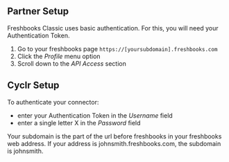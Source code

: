 
<section class="setup partner" markdown="1">

## Partner Setup

<div class="section-content" markdown="1">


Freshbooks Classic uses basic authentication.  For this, you will need your Authentication Token.

1. Go to your freshbooks page `https://[yoursubdomain].freshbooks.com`
2. Click the *Profile* menu option
3. Scroll down to the *API Access* section

</div>

</section>

<section class="setup partner" markdown="1">

## Cyclr Setup

<div class="section-content" markdown="1">

To authenticate your connector:
- enter your Authentication Token in the *Username* field
- enter a single letter X in the *Password* field

Your subdomain is the  part of the url before freshbooks in your freshbooks web address.  If your address is johnsmith.freshbooks.com, the subdomain is johnsmith.

</div>

</section>